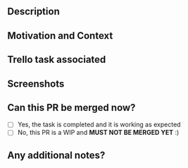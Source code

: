 <!--- Provide a general summary of your changes in the Title above -->

## Description
<!--- Describe your changes in detail -->

## Motivation and Context
<!--- Why is this change required? What problem does it solve? -->

## Trello task associated
<!-- If there's a Trello task associated to this PR, please share it here-->

## Screenshots
<!-- If your work add visual changes, please add some screenshots of the changes -->

## Can this PR be merged now?
<!-- Choose the one that matches the status of this PR-->
 - [ ] Yes, the task is completed and it is working as expected
 - [ ] No, this PR is a WIP and **MUST NOT BE MERGED YET** :)

## Any additional notes?
 <!-- if there is something you need to add that doesn't fit in any of the previous sections, add it here -->
